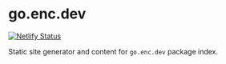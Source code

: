 # go.enc.dev

[![Netlify Status](https://api.netlify.com/api/v1/badges/403f3022-d83c-491f-87d2-70325921ef88/deploy-status)](https://app.netlify.com/sites/youthful-brattain-c0f059/deploys)

Static site generator and content for `go.enc.dev` package index.
